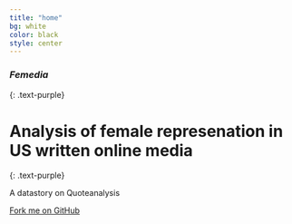 ```yaml
---
title: "home"
bg: white
color: black
style: center
---
```


### *Femedia*
{: .text-purple}

<span class="fa-stack subtlecircle" style="font-size:100px; background:rgba(255,166,0,0.1)">
  <i class="fa fa-circle fa-stack-2x text-white"></i>
  <i class="fa fa-comment-dots fa-stack-1x text-orange"></i>
</span>

# Analysis of female represenation in US written online media
{: .text-purple}


A datastory on Quoteanalysis

<span id="forkongithub">
  <a href="{{ site.source_link }}" class="bg-blue">
    Fork me on GitHub
  </a>
</span>